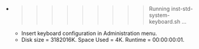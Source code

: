 * >>>>>>>>> Running inst-std-system-keyboard.sh ...
  * Insert keyboard configuration in Administration menu.
  * Disk size = 3182016K. Space Used = 4K. Runtime = 00:00:00:01.
